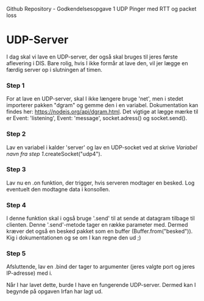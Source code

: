 Github Repository - Godkendelsesopgave 1
UDP Pinger med RTT og packet loss 


 


# UDP-Server
I dag skal vi lave en UDP-server, der også skal bruges til jeres første aflevering i DIS. Bare rolig, hvis I ikke formår at lave den, vil jer lægge en færdig server op i slutningen af timen. 

### Step 1
For at lave en UDP-server, skal I ikke længere bruge 'net', men i stedet importerer pakken "dgram" og gemme den i en variabel. Dokumentation kan findes her: https://nodejs.org/api/dgram.html. Det vigtige at lægge mærke til er Event: 'listening', Event: 'message', socket.adress() og socket.send().

### Step 2
Lav en variabel i kalder 'server' og lav en UDP-socket ved at skrive *Variabel navn fra step 1*.createSocket("udp4").

### Step 3
Lav nu en .on funktion, der trigger, hvis serveren modtager en besked. Log eventuelt den modtagne data i konsollen. 

### Step 4
I denne funktion skal i også bruge '.send' til at sende at datagram tilbage til clienten. Denne '.send'-metode tager en række parameter med. Dermed kræver det også en besked pakket som en buffer (Buffer.from("besked")). Kig i dokumentationen og se om I kan regne den ud ;)

### Step 5
Afsluttende, lav en .bind der tager to argumenter (jeres valgte port og jeres IP-adresse) med i.

Når I har lavet dette, burde I have en fungerende UDP-server. Dermed kan I begynde på opgaven Irfan har lagt ud.
